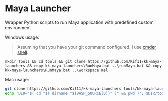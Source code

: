 # Maya Launcher
Wrapper Python scripts to run Maya application with predefined custom environment

Windows usage:
> Assuming that you have your git command configured. I use [cmder shell](https://github.com/cmderdev/cmder).
```batch
mkdir tools && cd tools && git clone https://github.com/Kif11/kk-maya-launchers && copy kk-maya-launchers\RunMaya.bat ..\runMaya.bat && copy kk-maya-launchers\RunMaya.bat ..\workspace.mel
```

Mac usage:
```bash
git clone https://github.com/Kif11/kk-maya-launchers tools/kk-maya-launchers
echo 'DIR="$( cd "$( dirname "${BASH_SOURCE[0]}" )" && pwd )"; $DIR/tools/kk-maya-launchers/RunMaya "$DIR"' > ./RunMaya.command; chmod 777 ./RunMaya.command
```
